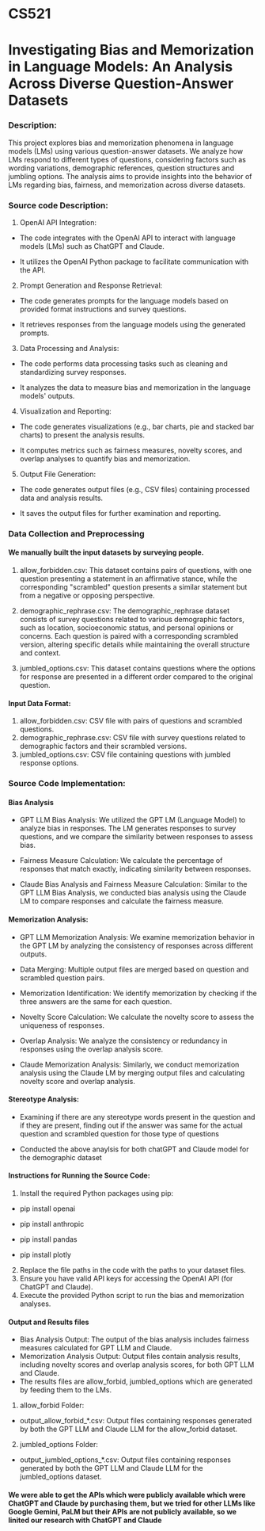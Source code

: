 # CS521

# Investigating Bias and Memorization in Language Models: An Analysis Across Diverse Question-Answer Datasets

### Description:
This project explores bias and memorization phenomena in language models (LMs) using various question-answer datasets. We analyze how LMs respond to different types of questions, considering factors such as wording variations, demographic references, question structures and jumbling options. The analysis aims to provide insights into the behavior of LMs regarding bias, fairness, and memorization across diverse datasets.

### Source code Description:

1. OpenAI API Integration:

* The code integrates with the OpenAI API to interact with language models (LMs) such as ChatGPT and Claude.

* It utilizes the OpenAI Python package to facilitate communication with the API.

2. Prompt Generation and Response Retrieval:

* The code generates prompts for the language models based on provided format instructions and survey questions.

* It retrieves responses from the language models using the generated prompts.

3. Data Processing and Analysis:

* The code performs data processing tasks such as cleaning and standardizing survey responses.

* It analyzes the data to measure bias and memorization in the language models' outputs.

4. Visualization and Reporting:

* The code generates visualizations (e.g., bar charts, pie and stacked bar charts) to present the analysis results.

* It computes metrics such as fairness measures, novelty scores, and overlap analyses to quantify bias and memorization.

5. Output File Generation:

* The code generates output files (e.g., CSV files) containing processed data and analysis results.

* It saves the output files for further examination and reporting.



### Data Collection and Preprocessing

#### We manually built the input datasets by surveying people.

1. allow_forbidden.csv: This dataset contains pairs of questions, with one question presenting a statement in an affirmative stance, while the corresponding "scrambled" question presents a similar statement but from a negative or opposing perspective.

2. demographic_rephrase.csv: The demographic_rephrase dataset consists of survey questions related to various demographic factors, such as location, socioeconomic status, and personal opinions or concerns. Each question is paired with a corresponding scrambled version, altering specific details while maintaining the overall structure and context.

3. jumbled_options.csv: This dataset contains questions where the options for response are presented in a different order compared to the original question.

#### Input Data Format:
1. allow_forbidden.csv: CSV file with pairs of questions and scrambled questions.
2. demographic_rephrase.csv: CSV file with survey questions related to demographic factors and their scrambled versions.
3. jumbled_options.csv: CSV file containing questions with jumbled response options.


### Source Code Implementation:


#### Bias Analysis

* GPT LLM Bias Analysis: We utilized the GPT LM (Language Model) to analyze bias in responses. The LM generates responses to survey questions, and we compare the similarity between responses to assess bias.

* Fairness Measure Calculation: We calculate the percentage of responses that match exactly, indicating similarity between responses.

* Claude Bias Analysis and Fairness Measure Calculation: Similar to the GPT LLM Bias Analysis, we conducted bias analysis using the Claude LM to compare responses and calculate the fairness measure.


#### Memorization Analysis:

* GPT LLM Memorization Analysis: We examine memorization behavior in the GPT LM by analyzing the consistency of responses across different outputs.

* Data Merging: Multiple output files are merged based on question and scrambled question pairs.

* Memorization Identification: We identify memorization by checking if the three answers are the same for each question.

* Novelty Score Calculation: We calculate the novelty score to assess the uniqueness of responses.

* Overlap Analysis: We analyze the consistency or redundancy in responses using the overlap analysis score.

* Claude Memorization Analysis: Similarly, we conduct memorization analysis using the Claude LM by merging output files and calculating novelty score and overlap analysis.

#### Stereotype Analysis:

* Examining if there are any stereotype words present in the question and if they are present, finding out if the answer was same for the actual question and scrambled question for those type of questions

* Conducted the above anaylsis for both chatGPT and Claude model for the demographic dataset


#### Instructions for Running the Source Code:

1. Install the required Python packages using pip:

* pip install openai

* pip install anthropic

* pip install pandas

* pip install plotly

2.  Replace the file paths in the code with the paths to your dataset files.
3.  Ensure you have valid API keys for accessing the OpenAI API (for ChatGPT and Claude).
4. Execute the provided Python script to run the bias and memorization analyses.


#### Output and Results files

* Bias Analysis Output: The output of the bias analysis includes fairness measures calculated for GPT LLM and Claude.
* Memorization Analysis Output: Output files contain analysis results, including novelty scores and overlap analysis scores, for both GPT LLM and Claude.
* The results files are allow_forbid, jumbled_options which are generated by feeding them to the LMs.

1. allow_forbid Folder:
* output_allow_forbid_*.csv: Output files containing responses generated by both the GPT LLM and Claude LLM for the allow_forbid dataset.
2. jumbled_options Folder:
* output_jumbled_options_*.csv: Output files containing responses generated by both the GPT LLM and Claude LLM for the jumbled_options dataset.


#### We were able to get the APIs which were publicly available which were ChatGPT and Claude by purchasing them, but we tried for other LLMs like Google Gemini, PaLM but their APIs are not publicly available, so we linited our research with ChatGPT and Claude 

